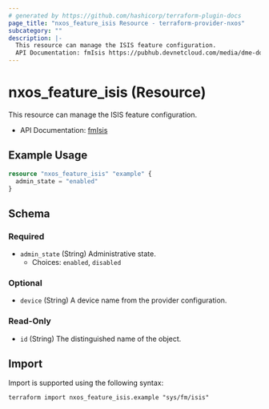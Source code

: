```yaml
---
# generated by https://github.com/hashicorp/terraform-plugin-docs
page_title: "nxos_feature_isis Resource - terraform-provider-nxos"
subcategory: ""
description: |-
  This resource can manage the ISIS feature configuration.
  API Documentation: fmIsis https://pubhub.devnetcloud.com/media/dme-docs-10-2-2/docs/Feature%20Management/fm:Isis/
---
```


# nxos_feature_isis (Resource)

This resource can manage the ISIS feature configuration.

- API Documentation: [fmIsis](https://pubhub.devnetcloud.com/media/dme-docs-10-2-2/docs/Feature%20Management/fm:Isis/)

## Example Usage

```terraform
resource "nxos_feature_isis" "example" {
  admin_state = "enabled"
}
```

<!-- schema generated by tfplugindocs -->
## Schema

### Required

- `admin_state` (String) Administrative state.
  - Choices: `enabled`, `disabled`

### Optional

- `device` (String) A device name from the provider configuration.

### Read-Only

- `id` (String) The distinguished name of the object.

## Import

Import is supported using the following syntax:

```shell
terraform import nxos_feature_isis.example "sys/fm/isis"
```
